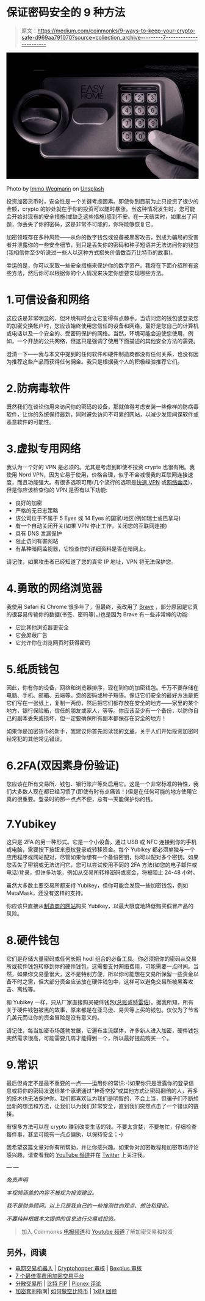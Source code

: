 # 保证密码安全的 9 种方法

> 原文：<https://medium.com/coinmonks/9-ways-to-keep-your-crypto-safe-d969aa791070?source=collection_archive---------7----------------------->

![](img/bbf68055d73ff6fd38ce4d683e383d45.png)

Photo by [Immo Wegmann](https://unsplash.com/@macroman?utm_source=medium&utm_medium=referral) on [Unsplash](https://unsplash.com?utm_source=medium&utm_medium=referral)

投资加密货币时，安全性是一个关键考虑因素。即使你到目前为止只投资了很少的金额，crypto 的妙处就在于你的投资可以随时暴涨。当这种情况发生时，您可能会开始对现有的安全措施(或缺乏这些措施)感到不安。在一天结束时，如果出了问题，你丢失了你的密码，这是非常不可能的，你将能够恢复它。

加密领域存在多种风险——从你的数字钱包或设备被黑客攻击，到成为骗局的受害者并泄露你的一些安全细节，到只是丢失你的密码和种子短语并无法访问你的钱包(我相信你至少听说过一些人以这种方式损失价值数百万比特币的故事)。

幸运的是，你可以采取一些安全措施来保护你的数字资产。我将在下面介绍所有这些方法，然后你可以根据你的个人情况来决定你想要实现哪些方法。

# 1.可信设备和网络

这应该是非常明显的，但环境有时会让它变得有点棘手。当访问您的钱包或登录您的加密交换帐户时，您应该始终使用您信任的设备和网络，最好是您自己的计算机或电话以及一个安全的、受密码保护的网络。当然，环境可能会迫使您使用，例如，一个开放的公共网络，但这只是强调了使用下面描述的其他安全方法的需要。

澄清一下——我与本文中提到的任何软件和硬件制造商都没有任何关系，也没有因为推荐这些产品而获得任何佣金。我只是根据我个人的积极经验推荐它们。

# 2.防病毒软件

既然我们在谈论你用来访问你的密码的设备，那就值得考虑安装一些像样的防病毒软件，让你的系统保持最新，同时避免访问不可靠的网站，以减少发现间谍软件或恶意软件的可能性。

# 3.虚拟专用网络

我认为一个好的 VPN 是必须的。尤其是考虑到即使不投资 crypto 也很有用。我使用 Nord VPN，因为它易于使用，价格合理，似乎不会减慢我的互联网连接速度，而且功能强大。有很多选项可用(几个流行的选项是[快速 VPN](https://www.expressvpn.com/) 或[网络幽灵](https://www.cyberghostvpn.com/en_US/))，但是你应该检查你的 VPN 是否有以下功能:

*   良好的加密
*   严格的无日志策略
*   该公司位于不属于 5 Eyes 或 14 Eyes 的国家/地区(例如瑞士或巴拿马)
*   有一个自动关闭开关(如果 VPN 停止工作，关闭您的互联网连接)
*   具有 DNS 泄漏保护
*   阻止访问有害网站
*   有某种暗网监视器，它检查你的详细资料是否在暗网上。

请记住，如果攻击者已经知道了您的真实 IP 地址，VPN 将无法保护您。

# 4.勇敢的网络浏览器

我使用 Safari 和 Chrome 很多年了，但最终，我改用了 [Brave](https://brave.com/) ，部分原因是它真的很容易传输你的数据(书签、密码等)。)也是因为 Brave 有一些非常棒的功能:

*   它比其他浏览器更安全
*   它会屏蔽广告
*   它允许你在浏览网页时获得密码

# 5.纸质钱包

因此，你有你的设备，网络和浏览器排序，现在到你的加密钱包。千万不要存储在电脑、手机、邮箱、云端等。您的密码或种子短语。保证它们安全的最好方法是把它们写在一张纸上，复制一两份，然后把它们都存放在安全的地方——家里的某个地方，银行保险箱，信任的朋友或家人，等等。你应该至少有一个备份，以防你自己的副本丢失或损坏，但一定要确保所有副本都保存在安全的地方！

如果你是加密货币的新手，我建议你首先阅读我的[文章](/coinmonks/top-7-mistakes-people-make-when-investing-in-crypto-24a4ade5056)，关于人们开始投资加密时经常犯的其他常见错误。

# 6.2FA(双因素身份验证)

您应该在所有交易所、钱包、银行账户等处启用它。这是一个非常标准的特性，我们大多数人现在都已经习惯了(即使有时有点痛苦！)但是在任何可能的地方使用它真的很重要。登录时的那一点点不便，总有一天能保护你的钱。

# 7.Yubikey

这只是 2FA 的另一种形式。它是一个小设备，通过 USB 或 NFC 连接到你的手机或电脑，需要按下按钮来授权登录或转移资金。每个 Yubikey 都必须单独与一个应用程序或网站配对，尽管如果你想有一个备份密钥，你可以配对多个密钥。如果您丢失了密钥或无法访问它，您可以尝试使用不同的 2FA 方法(如您的电子邮件或电话)登录，但许多功能，例如从交易所转移密码或资金，将被阻止 24-48 小时。

虽然大多数主要交易所都支持 Yubikey，但你可能会发现一些加密钱包，例如 MetaMask，还没有这样的支持。

你应该只直接从[制造商的网站](https://www.yubico.com/)购买 Yubikey，以最大限度地降低购买假冒产品的风险。

# 8.硬件钱包

它们是存储大量密码或任何长期 hodl 组合的必备工具。你必须把你的密码从交易所或软件钱包转移到你的硬件钱包，这需要支付网络费用，可能需要一点时间。当然，如果你交易量很大，这不是特别方便，所以你可能想在交易所保留一些资金以备不时之需，但大部分资金应该放在硬件钱包中，这样可以避免交易所被黑客攻击、离线等。

和 Yubikey 一样，只从厂家直接购买硬件钱包([总账](https://www.ledger.com/)或[特雷佐](https://trezor.io/))。据我所知，所有关于硬件钱包被黑的故事，原来都是在亚马逊、易贝等上买的钱包。仅仅为了节省几美元而让你的资金冒险是没有意义的。

请记住，每当加密市场蓬勃发展，它遍布主流媒体，许多新人进入加密，硬件钱包突然需求很高，可能需要几周才能得到一个，所以最好提前购买一个。

# 9.常识

最后但肯定不是最不重要的一点——运用你的常识:-)如果你只是泄露你的登录信息或将你的密码发送给某个承诺通过“神奇空投”或其他方式让密码翻倍的人，再多的技术也无法保护你。我们都喜欢认为我们是明智的，不会上当，但骗子们不断想出新的想法和方法，让我们以为我们非常安全，直到我们突然点击了一个错误的链接。

有很多方法可以在 crypto 赚到改变生活的钱。不要太贪婪，不要匆忙，仔细检查每件事，甚至可能有一点点偏执，以保持安全；-)

我希望这篇文章对你有所帮助，并让你感兴趣。如果你对加密教程和加密市场评论感兴趣，请查看我的 [YouTube 频道](https://www.youtube.com/channel/UCyg8fnd8xctdTL3eyPHFraA)并在 [Twitter](https://twitter.com/iamcryptobadger) 上关注我。

— —

*免责声明*

*本视频涵盖的内容不被视为投资建议。*

*我不是财务顾问。以上只是我自己的一些推测性的观点、想法和理论。*

*不要纯粹根据本文提供的信息进行交易或投资。*

> 加入 Coinmonks [电报频道](https://t.me/coincodecap)和 [Youtube 频道](https://www.youtube.com/c/coinmonks/videos)了解加密交易和投资

## 另外，阅读

*   [电网交易机器人](https://blog.coincodecap.com/grid-trading) | [Cryptohopper 审核](/coinmonks/cryptohopper-review-a388ff5bae88) | [Bexplus 审核](https://blog.coincodecap.com/bexplus-review)
*   [7 个最佳零费用加密交易平台](https://blog.coincodecap.com/zero-fee-crypto-exchanges)
*   [分散交易所](https://blog.coincodecap.com/what-are-decentralized-exchanges) | [比特 FIP](https://blog.coincodecap.com/bitbns-fip) | [Pionex 评论](https://blog.coincodecap.com/pionex-review-exchange-with-crypto-trading-bot)
*   [加密套利](/coinmonks/crypto-arbitrage-guide-how-to-make-money-as-a-beginner-62bfe5c868f6)指南| [如何做空比特币](/coinmonks/how-to-short-bitcoin-568a2d0b4ae5) | [1xBit 回顾](https://blog.coincodecap.com/1xbit-review)